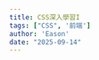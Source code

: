 ```yaml
---
title: CSS深入學習I
tags: ["CSS", '前端']
author: 'Eason'
date: "2025-09-14"
---
```


<script setup lang="ts">
  import {ref} from 'vue';
  const canvaDataSrc = ref('https://www.canva.com/design/DAGvyBes3v0/RyqXQPK8bBDkwLb6Eld74g/view?embed')
</script>

<CanvaPPT :src="canvaDataSrc" />
